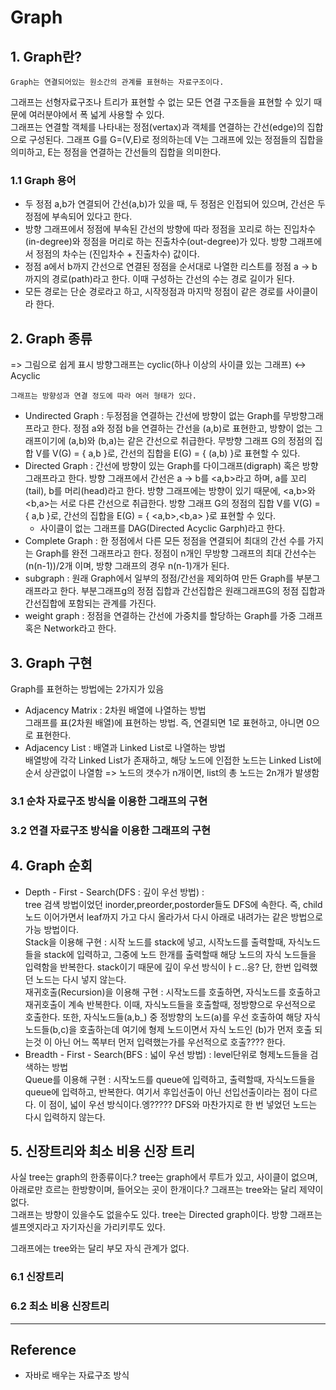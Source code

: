 # Graph 

## 1. Graph란?
    Graph는 연결되어있는 원소간의 관계를 표현하는 자료구조이다.
그래프는 선형자료구조나 트리가 표현할 수 없는 모든 연결 구조들을 표현할 수 있기 때문에 여러분야에서 폭 넓게 사용할 수 있다.  
그래프는 연결할 객체를 나타내는 정점(vertax)과 객체를 연결하는 간선(edge)의 집합으로 구성된다. 그래프 G를  G=(V,E)로 정의하는데 V는 그래프에 있는 정점들의 집합을 의미하고, E는 정점을 연결하는 간선들의 집합을 의미한다.

### 1.1 Graph 용어
- 두 정점 a,b가 연결되어 간선(a,b)가 있을 때, 두 정점은 인접되어 있으며, 간선은 두 정점에 부속되어 있다고 한다.
- 방향 그래프에서 정점에 부속된 간선의 방향에 따라 정점을 꼬리로 하는 진입차수(in-degree)와 정점을 머리로 하는 진출차수(out-degree)가 있다. 방향 그래프에서 정점의 차수는 (진입차수 + 진출차수) 값이다. 
- 정점 a에서 b까지 간선으로 연결된 정점을 순서대로 나열한 리스트를 정점 a → b 까지의 경로(path)라고 한다. 이때 구성하는 간선의 수는 경로 길이가 된다. 
- 모든 경로는 단순 경로라고 하고, 시작정점과 마지막 정점이 같은 경로를 사이클이라 한다. 

## 2. Graph 종류
=> 그림으로 쉽게 표시
방향그래프는 cyclic(하나 이상의 사이클 있는 그래프) <-> Acyclic  

    그래프는 방향성과 연결 정도에 따라 여러 형태가 있다.
- Undirected Graph : 두정점을 연결하는 간선에 방향이 없는 Graph를 무방향그래프라고 한다. 정점 a와 정점 b을 연결하는 간선을 (a,b)로 표현한고, 방향이 없는 그래프이기에 (a,b)와 (b,a)는 같은 간선으로 취급한다. 무방향 그래프 G의 정점의 집합 V를 V(G) = { a,b }로, 간선의 집합을 E(G) =  { (a,b) }로 표현할 수 있다.
- Directed Graph : 간선에 방향이 있는 Graph를 다이그래프(digraph) 혹은 방향그래프라고 한다. 방향 그래프에서 간선은 a → b를 <a,b>라고 하며, a를 꼬리(tail), b를 머리(head)라고 한다. 방향 그래프에는 방향이 있기 때문에, <a,b>와 <b,a>는 서로 다른 간선으로 취급한다. 방향 그래프 G의 정점의 집합 V를 V(G) = { a,b }로, 간선의 집합을 E(G) = { <a,b>,<b,a> }로 표현할 수 있다.
  - 사이클이 없는 그래프를 DAG(Directed Acyclic Garph)라고 한다. 
- Complete Graph : 한 정점에서 다른 모든 정점을 연결되어 최대의 간선 수를 가지는 Graph를 완전 그래프라고 한다. 정점이 n개인 무방향 그래프의 최대 간선수는 (n(n-1))/2개 이며, 방향 그래프의 경우 n(n-1)개가 된다.
- subgraph : 원래 Graph에서 일부의 정점/간선을 제외하여 만든 Graph를 부분그래프라고 한다. 부분그래프g의 정점 집합과 간선집합은 원래그래프G의 정점 집합과 간선집합에 포함되는 관계를 가진다.
- weight graph : 정점을 연결하는 간선에 가중치를 할당하는 Graph를 가중 그래프 혹은 Network라고 한다.
## 3. Graph 구현
Graph를 표현하는 방법에는 2가지가 있음  
- Adjacency Matrix : 2차원 배열에 나열하는 방법  
그래프를 표(2차원 배열)에 표현하는 방법. 즉, 연결되면 1로 표현하고, 아니면 0으로 표현한다.
- Adjacency List : 배열과 Linked List로 나열하는 방법  
배열방에 각각 Linked List가 존재하고, 해당 노드에 인접한 노드는 Linked List에 순서 상관없이 나열함 => 노드의 갯수가 n개이면, list의 총 노드는 2n개가 발생함   
### 3.1 순차 자료구조 방식을 이용한 그래프의 구현
### 3.2 연결 자료구조 방식을 이용한 그래프의 구현

## 4. Graph 순회
- Depth - First - Search(DFS : 깊이 우선 방법) :  
  tree 검색 방법이었던 inorder,preorder,postorder들도 DFS에 속한다.  즉, child노드 이어가면서 leaf까지 가고 다시 올라가서 다시 아래로 내려가는 같은 방법으로 가능 방법이다.   
  Stack을 이용해 구현 : 시작 노드를 stack에 넣고, 시작노드를 출력할때, 자식노드들을 stack에 입력하고, 그중에 노드 한개를 출력할때 해당 노드의 자식 노드들을 입력함을 반복한다. stack이기 때문에 깊이 우선 방식이ㅏㄷ..응? 단, 한번 입력했던 노드는 다시 넣지 않는다.  
  재귀호출(Recursion)을 이용해 구현 : 시작노드를 호출하면, 자식노드를 호출하고 재귀호출이 계속 반복한다. 이때, 자식노드들을 호출할때, 정방향으로 우선적으로 호출한다. 또한, 자식노드들(a,b_) 중 정방향의 노드(a)를 우선 호출하여 해당 자식 노드들(b,c)을 호출하는데 여기에 형제 노드이면서 자식 노드인 (b)가 먼저 호출 되는것 이 아닌 어느 쪽부터 먼저 입력했는가를 우선적으로 호출???? 한다. 
- Breadth - First - Search(BFS : 넓이 우선 방법) : level단위로 형제노드들을 검색하는 방법  
  Queue를 이용해 구현 : 시작노드를 queue에 입력하고, 출력할때, 자식노드들을 queue에 입력하고, 반복한다. 여기서 후입선출이 아닌 선입선출이라는 점이 다르다. 이 점이, 넓이 우선 방식이다.엥????? DFS와 마찬가지로 한 번 넣었던 노드는 다시 입력하지 않는다. 
## 5. 신장트리와 최소 비용 신장 트리
사실 tree는 graph의 한종류이다.? tree는 graph에서 루트가 있고, 사이클이 없으며, 아래로만 흐르는 한방향이며, 들어오는 곳이 한개이다.? 그래프는 tree와는 달리 제약이 없다.  
그래프는 방향이 있을수도 없을수도 있다. tree는  Directed graph이다. 방향 그래프는 셀프엣지라고 자기자신을 가리키루도 있다.  

그래프에는 tree와는 달리 부모 자식 관계가 없다.

### 6.1 신장트리

### 6.2 최소 비용 신장트리

---

## Reference

- 자바로 배우는 자료구조 방식